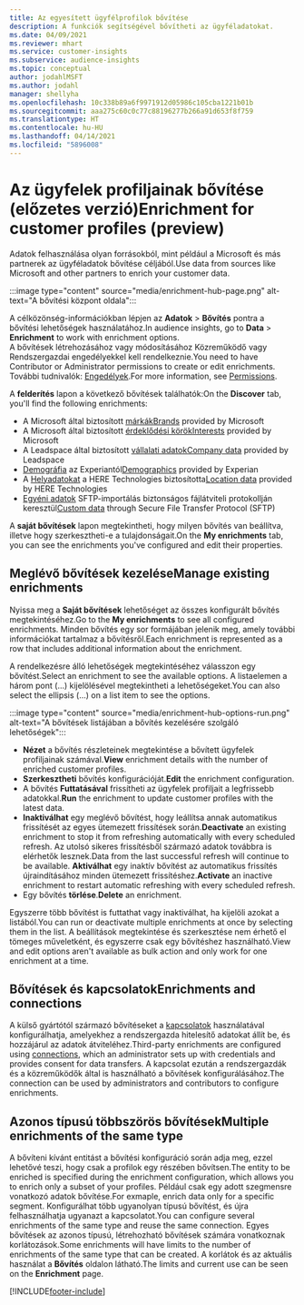 ```yaml
---
title: Az egyesített ügyfélprofilok bővítése
description: A funkciók segítségével bővítheti az ügyféladatokat.
ms.date: 04/09/2021
ms.reviewer: mhart
ms.service: customer-insights
ms.subservice: audience-insights
ms.topic: conceptual
author: jodahlMSFT
ms.author: jodahl
manager: shellyha
ms.openlocfilehash: 10c338b89a6f9971912d05986c105cba1221b01b
ms.sourcegitcommit: aaa275c60c0c77c88196277b266a91d653f8f759
ms.translationtype: HT
ms.contentlocale: hu-HU
ms.lasthandoff: 04/14/2021
ms.locfileid: "5896008"
---
```

# <a name="enrichment-for-customer-profiles-preview"></a><span data-ttu-id="a1e92-103">Az ügyfelek profiljainak bővítése (előzetes verzió)</span><span class="sxs-lookup"><span data-stu-id="a1e92-103">Enrichment for customer profiles (preview)</span></span>

<span data-ttu-id="a1e92-104">Adatok felhasználása olyan forrásokból, mint például a Microsoft és más partnerek az ügyféladatok bővítése céljából.</span><span class="sxs-lookup"><span data-stu-id="a1e92-104">Use data from sources like Microsoft and other partners to enrich your customer data.</span></span>

:::image type="content" source="media/enrichment-hub-page.png" alt-text="A bővítési központ oldala":::

<span data-ttu-id="a1e92-106">A célközönség-információkban lépjen az **Adatok** > **Bővítés** pontra a bővítési lehetőségek használatához.</span><span class="sxs-lookup"><span data-stu-id="a1e92-106">In audience insights, go to **Data** > **Enrichment** to work with enrichment options.</span></span>    
<span data-ttu-id="a1e92-107">A bővítések létrehozásához vagy módosításához Közreműködő vagy Rendszergazdai engedélyekkel kell rendelkeznie.</span><span class="sxs-lookup"><span data-stu-id="a1e92-107">You need to have Contributor or Administrator permissions to create or edit enrichments.</span></span> <span data-ttu-id="a1e92-108">További tudnivalók: [Engedélyek](permissions.md).</span><span class="sxs-lookup"><span data-stu-id="a1e92-108">For more information, see [Permissions](permissions.md).</span></span>

<span data-ttu-id="a1e92-109">A **felderítés** lapon a következő bővítések találhatók:</span><span class="sxs-lookup"><span data-stu-id="a1e92-109">On the **Discover** tab, you'll find the following enrichments:</span></span>

- <span data-ttu-id="a1e92-110">A Microsoft által biztosított [márkák](enrichment-microsoft.md)</span><span class="sxs-lookup"><span data-stu-id="a1e92-110">[Brands](enrichment-microsoft.md) provided by Microsoft</span></span>
- <span data-ttu-id="a1e92-111">A Microsoft által biztosított [érdeklődési körök](enrichment-microsoft.md)</span><span class="sxs-lookup"><span data-stu-id="a1e92-111">[Interests](enrichment-microsoft.md) provided by Microsoft</span></span>
- <span data-ttu-id="a1e92-112">A Leadspace által biztosított [vállalati adatok](enrichment-leadspace.md)</span><span class="sxs-lookup"><span data-stu-id="a1e92-112">[Company data](enrichment-leadspace.md) provided by Leadspace</span></span>
- <span data-ttu-id="a1e92-113">[Demográfia](enrichment-experian.md) az Experiantól</span><span class="sxs-lookup"><span data-stu-id="a1e92-113">[Demographics](enrichment-experian.md) provided by Experian</span></span>
- <span data-ttu-id="a1e92-114">A [Helyadatokat](enrichment-here.md) a HERE Technologies biztosította</span><span class="sxs-lookup"><span data-stu-id="a1e92-114">[Location data](enrichment-here.md) provided by HERE Technologies</span></span>
- <span data-ttu-id="a1e92-115">[Egyéni adatok](enrichment-SFTP-custom-import.md) SFTP-importálás biztonságos fájlátviteli protokollján keresztül</span><span class="sxs-lookup"><span data-stu-id="a1e92-115">[Custom data](enrichment-SFTP-custom-import.md) through Secure File Transfer Protocol (SFTP)</span></span>

<span data-ttu-id="a1e92-116">A **saját bővítések** lapon megtekintheti, hogy milyen bővítés van beállítva, illetve hogy szerkesztheti-e a tulajdonságait.</span><span class="sxs-lookup"><span data-stu-id="a1e92-116">On the **My enrichments** tab, you can see the enrichments you've configured and edit their properties.</span></span>

## <a name="manage-existing-enrichments"></a><span data-ttu-id="a1e92-117">Meglévő bővítések kezelése</span><span class="sxs-lookup"><span data-stu-id="a1e92-117">Manage existing enrichments</span></span>

<span data-ttu-id="a1e92-118">Nyissa meg a **Saját bővítések** lehetőséget az összes konfigurált bővítés megtekintéséhez.</span><span class="sxs-lookup"><span data-stu-id="a1e92-118">Go to the **My enrichments** to see all configured enrichments.</span></span> <span data-ttu-id="a1e92-119">Minden bővítés egy sor formájában jelenik meg, amely további információkat tartalmaz a bővítésről.</span><span class="sxs-lookup"><span data-stu-id="a1e92-119">Each enrichment is represented as a row that includes additional information about the enrichment.</span></span>

<span data-ttu-id="a1e92-120">A rendelkezésre álló lehetőségek megtekintéséhez válasszon egy bővítést.</span><span class="sxs-lookup"><span data-stu-id="a1e92-120">Select an enrichment to see the available options.</span></span> <span data-ttu-id="a1e92-121">A listaelemen a három pont (...) kijelölésével megtekintheti a lehetőségeket.</span><span class="sxs-lookup"><span data-stu-id="a1e92-121">You can also select the ellipsis (...) on a list item to see the options.</span></span>

:::image type="content" source="media/enrichment-hub-options-run.png" alt-text="A bővítések listájában a bővítés kezelésére szolgáló lehetőségek":::

- <span data-ttu-id="a1e92-123">**Nézet** a bővítés részleteinek megtekintése a bővített ügyfelek profiljainak számával.</span><span class="sxs-lookup"><span data-stu-id="a1e92-123">**View** enrichment details with the number of enriched customer profiles.</span></span>
- <span data-ttu-id="a1e92-124">**Szerkesztheti** bővítés konfigurációját.</span><span class="sxs-lookup"><span data-stu-id="a1e92-124">**Edit** the enrichment configuration.</span></span>
- <span data-ttu-id="a1e92-125">A bővítés **Futtatásával** frissítheti az ügyfelek profiljait a legfrissebb adatokkal.</span><span class="sxs-lookup"><span data-stu-id="a1e92-125">**Run** the enrichment to update customer profiles with the latest data.</span></span>
- <span data-ttu-id="a1e92-126">**Inaktiválhat** egy meglévő bővítést, hogy leállítsa annak automatikus frissítését az egyes ütemezett frissítések során.</span><span class="sxs-lookup"><span data-stu-id="a1e92-126">**Deactivate** an existing enrichment to stop it from refreshing automatically with every scheduled refresh.</span></span> <span data-ttu-id="a1e92-127">Az utolsó sikeres frissítésből származó adatok továbbra is elérhetők lesznek.</span><span class="sxs-lookup"><span data-stu-id="a1e92-127">Data from the last successful refresh will continue to be available.</span></span> <span data-ttu-id="a1e92-128">**Aktiválhat** egy inaktív bővítést az automatikus frissítés újraindításához minden ütemezett frissítéshez.</span><span class="sxs-lookup"><span data-stu-id="a1e92-128">**Activate** an inactive enrichment to restart automatic refreshing with every scheduled refresh.</span></span>
- <span data-ttu-id="a1e92-129">Egy bővítés **törlése**.</span><span class="sxs-lookup"><span data-stu-id="a1e92-129">**Delete** an enrichment.</span></span>

<span data-ttu-id="a1e92-130">Egyszerre több bővítést is futtathat vagy inaktiválhat, ha kijelöli azokat a listából.</span><span class="sxs-lookup"><span data-stu-id="a1e92-130">You can run or deactivate multiple enrichments at once by selecting them in the list.</span></span> <span data-ttu-id="a1e92-131">A beállítások megtekintése és szerkesztése nem érhető el tömeges műveletként, és egyszerre csak egy bővítéshez használható.</span><span class="sxs-lookup"><span data-stu-id="a1e92-131">View and edit options aren't available as bulk action and only work for one enrichment at a time.</span></span>

## <a name="enrichments-and-connections"></a><span data-ttu-id="a1e92-132">Bővítések és kapcsolatok</span><span class="sxs-lookup"><span data-stu-id="a1e92-132">Enrichments and connections</span></span>

<span data-ttu-id="a1e92-133">A külső gyártótól származó bővítéseket a [kapcsolatok](connections.md) használatával konfigurálhatja, amelyekhez a rendszergazda hitelesítő adatokat állít be, és hozzájárul az adatok átviteléhez.</span><span class="sxs-lookup"><span data-stu-id="a1e92-133">Third-party enrichments are configured using [connections](connections.md), which an administrator sets up with credentials and provides consent for data transfers.</span></span> <span data-ttu-id="a1e92-134">A kapcsolat ezután a rendszergazdák és a közreműködők által is használható a bővítések konfigurálásához.</span><span class="sxs-lookup"><span data-stu-id="a1e92-134">The connection can be used by administrators and contributors to configure enrichments.</span></span>  

## <a name="multiple-enrichments-of-the-same-type"></a><span data-ttu-id="a1e92-135">Azonos típusú többszörös bővítések</span><span class="sxs-lookup"><span data-stu-id="a1e92-135">Multiple enrichments of the same type</span></span>

<span data-ttu-id="a1e92-136">A bővíteni kívánt entitást a bővítési konfiguráció során adja meg, ezzel lehetővé teszi, hogy csak a profilok egy részében bővítsen.</span><span class="sxs-lookup"><span data-stu-id="a1e92-136">The entity to be enriched is specified during the enrichment configuration, which allows you to enrich only a subset of your profiles.</span></span> <span data-ttu-id="a1e92-137">Például csak egy adott szegmensre vonatkozó adatok bővítése.</span><span class="sxs-lookup"><span data-stu-id="a1e92-137">For exmaple, enrich data only for a specific segment.</span></span> <span data-ttu-id="a1e92-138">Konfigurálhat több ugyanolyan típusú bővítést, és újra felhasználhatja ugyanazt a kapcsolatot.</span><span class="sxs-lookup"><span data-stu-id="a1e92-138">You can configure several enrichments of the same type and reuse the same connection.</span></span> <span data-ttu-id="a1e92-139">Egyes bővítések az azonos típusú, létrehozható bővítések számára vonatkoznak korlátozások.</span><span class="sxs-lookup"><span data-stu-id="a1e92-139">Some enrichments will have limits to the number of enrichments of the same type that can be created.</span></span> <span data-ttu-id="a1e92-140">A korlátok és az aktuális használat a **Bővítés** oldalon látható.</span><span class="sxs-lookup"><span data-stu-id="a1e92-140">The limits and current use can be seen on the **Enrichment** page.</span></span>

[!INCLUDE[footer-include](../includes/footer-banner.md)]
